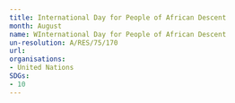 ```yaml
---
title: International Day for People of African Descent
month: August
name: WInternational Day for People of African Descent
un-resolution: A/RES/75/170
url: 
organisations:
- United Nations
SDGs:
- 10
---
```


